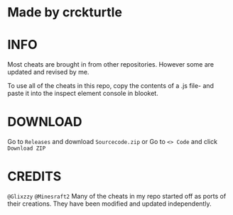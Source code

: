 # Made by crckturtle

# INFO

Most cheats are brought in from other repositories.
However some are updated and revised by me.

To use all of the cheats in this repo, copy the contents of a .js file-
and paste it into the inspect element console in blooket.

# DOWNLOAD

Go to ```Releases``` and download ```Sourcecode.zip``` or
Go to ```<> Code``` and click ```Download ZIP```

# CREDITS

```@Glixzzy``` ```@Minesraft2```
Many of the cheats in my repo started off as ports of their creations.
They have been modified and updated independently.
